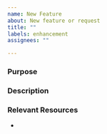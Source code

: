 ```yaml
---
name: New Feature
about: New feature or request
title: ""
labels: enhancement
assignees: ""

---
```


### Purpose


### Description


### Relevant Resources
- 
